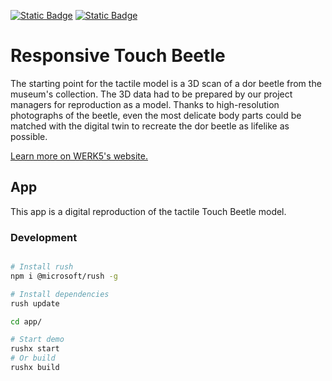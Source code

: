 [![Static Badge](https://img.shields.io/badge/lang-en-blue)](./README.md)
[![Static Badge](https://img.shields.io/badge/lang-de-grey)](./README.de.md)


# Responsive Touch Beetle

The starting point for the tactile model is a 3D scan of a dor beetle from the museum's collection. The 3D data had to be prepared by our project managers for reproduction as a model. Thanks to high-resolution photographs of the beetle, even the most delicate body parts could be matched with the digital twin to recreate the dor beetle as lifelike as possible.

[Learn more on WERK5's website.](https://werk5.com/en/projects/dor-beetle-responsive-tactile-model/)

## App

This app is a digital reproduction of the tactile Touch Beetle model.

### Development

```sh

# Install rush
npm i @microsoft/rush -g

# Install dependencies
rush update

cd app/

# Start demo
rushx start
# Or build
rushx build
```